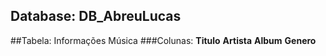 ## Database: DB_AbreuLucas 

##Tabela: Informações Música
###Colunas: 
**Titulo** 
**Artista** 
**Album** 
**Genero** 
